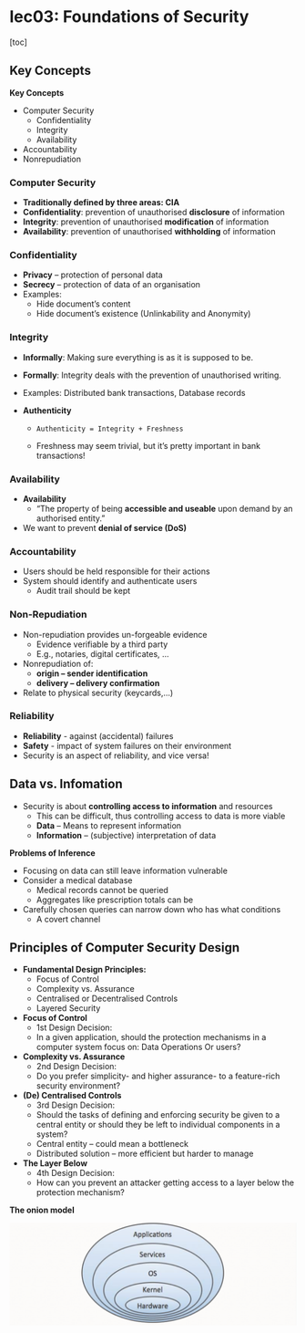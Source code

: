 # lec03: Foundations of Security

[toc]

## Key Concepts

**Key Concepts**

- Computer Security 
    - Confidentiality 
    - Integrity 
    - Availability 
- Accountability 
- Nonrepudiation

### Computer Security

- **Traditionally defined by three areas: CIA**
- **Confidentiality**: prevention of unauthorised **disclosure** of information
- **Integrity**: prevention of unauthorised **modification** of information
- **Availability**: prevention of unauthorised **withholding** of information

### Confidentiality

- **Privacy** – protection of personal data
- **Secrecy** – protection of data of an organisation
- Examples:
    - Hide document’s content 
    - Hide document’s existence (Unlinkability and Anonymity)

### Integrity

- **Informally**: Making sure everything is as it is supposed to be.
- **Formally**: Integrity deals with the prevention of unauthorised writing.
- Examples: Distributed bank transactions, Database records
- **Authenticity**

    - `Authenticity = Integrity + Freshness`

    - Freshness may seem trivial, but it’s pretty important in bank transactions!

### Availability

- **Availability**
    - “The property of being **accessible and useable** upon demand by an authorised entity.”
- We want to prevent **denial of service (DoS)**

### Accountability

- Users should be held responsible for their actions
- System should identify and authenticate users
    - Audit trail should be kept

### Non-Repudiation

- Non-repudiation provides un-forgeable evidence
    - Evidence verifiable by a third party
    - E.g., notaries, digital certificates, …
- Nonrepudiation of:
    - **origin – sender identification** 
    - **delivery – delivery confirmation**
- Relate to physical security (keycards,…)

### Reliability

- **Reliability** - against (accidental) failures 
- **Safety** - impact of system failures on their environment
- Security is an aspect of reliability, and vice versa!

## Data vs. Infomation

- Security is about **controlling access to information** and resources
    - This can be difficult, thus controlling access to data is more viable 
    - **Data** – Means to represent information 
    - **Information** – (subjective) interpretation of data

**Problems of Inference**

- Focusing on data can still leave information vulnerable 
- Consider a medical database
    - Medical records cannot be queried 
    - Aggregates like prescription totals can be
- Carefully chosen queries can narrow down who has what conditions
    - A covert channel

## Principles of Computer Security Design

- **Fundamental Design Principles:**
    - Focus of Control 
    - Complexity vs. Assurance 
    - Centralised or Decentralised Controls 
    - Layered Security
- **Focus of Control**
    - 1st Design Decision:
    - In a given application, should the protection mechanisms in a computer system focus on: Data Operations Or users?
- **Complexity vs. Assurance** 
    - 2nd Design Decision:
    - Do you prefer simplicity- and higher assurance- to a feature-rich security environment?
- **(De) Centralised Controls**
    - 3rd Design Decision:
    - Should the tasks of defining and enforcing security be given to a central entity or should they be left to individual components in a system?
    - Central entity – could mean a bottleneck 
    - Distributed solution – more efficient but harder to manage
- **The Layer Below**
    - 4th Design Decision:
    - How can you prevent an attacker getting access to a layer below the protection mechanism?

**The onion model**

<img src="./assets/截屏2025-03-10 14.44.07.png" alt="截屏2025-03-10 14.44.07" style="zoom:50%;" />

